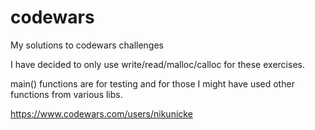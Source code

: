 # codewars
My solutions to codewars challenges

I have decided to only use write/read/malloc/calloc for these exercises.

main() functions are for testing and for those I might have used other functions from various libs.


https://www.codewars.com/users/nikunicke
